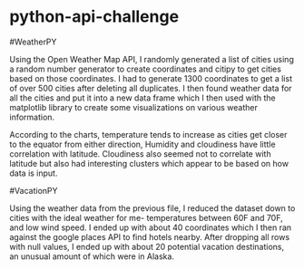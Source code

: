# python-api-challenge

#WeatherPY

Using the Open Weather Map API, I randomly generated a list of cities using a random number generator to create coordinates and citipy to get cities based on those coordinates. I had to generate 1300 coordinates to get a list of over 500 cities after deleting all duplicates. I then found weather data for all the cities and put it into a new data frame which I then used with the matplotlib library to create some visualizations on various weather information. 

According to the charts, temperature tends to increase as cities get closer to the equator from either direction, Humidity and cloudiness have little correlation with latitude. Cloudiness also seemed not to correlate with latitude but also had interesting clusters which appear to be based on how data is input.

#VacationPY

Using the weather data from the previous file, I reduced the dataset down to cities with the ideal weather for me- temperatures between 60F and 70F, and low wind speed. I ended up with about 40 coordinates which I then ran against the google places API to find hotels nearby. After dropping all rows with null values, I ended up with about 20 potential vacation destinations, an unusual amount of which were in Alaska.
